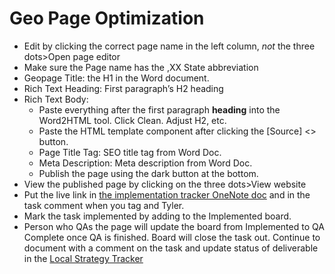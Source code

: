 # Geo Page Optimization


- Edit by clicking the correct page name in the left column, *not* the three dots>Open page editor
- Make sure the Page name has the ,XX State abbreviation
- Geopage Title: the H1 in the Word document.
- Rich Text Heading: First paragraph’s H2 heading
- Rich Text Body:
    - Paste everything after the first paragraph **heading** into the Word2HTML tool. Click Clean. Adjust H2, etc.
    - Paste the HTML template component after clicking the [Source] <> button.
    - Page Title Tag: SEO title tag from Word Doc.
    - Meta Description: Meta description from Word Doc.
    - Publish the page using the dark button at the bottom.
- View the published page by clicking on the three dots>View website
- Put the live link in [the implementation tracker OneNote doc](https://oneupweb.sharepoint.com/sites/localmarketing/_layouts/15/Doc.aspx?sourcedoc=%7b5b70e07d-8986-4311-b652-89f81c07c4fc%7d&action=edit&wd=target%28Implementation.one%7C63218e3a-35e4-44ee-9d32-0d2eebc94973%2FImplementation%20Tracker%20for%20Speed%7Ce61d5783-3283-4ddb-9c36-af6c8ecb65ef%2F%29&wdorigin=NavigationUrl) and in the task comment when you tag and Tyler.
- Mark the task implemented by adding to the Implemented board.
- Person who QAs the page will update the board from Implemented to QA Complete once QA is finished. Board will close the task out. Continue to document with a comment on the task and update status of deliverable in the [Local Strategy Tracker](https://oneupweb.sharepoint.com/:x:/s/client-floorcoveringsinternational/EfKwXOnspC5KvtM0KhJasMEBnPwhZBG3vZKykoTFTr2E-w?e=KhmanZ)
